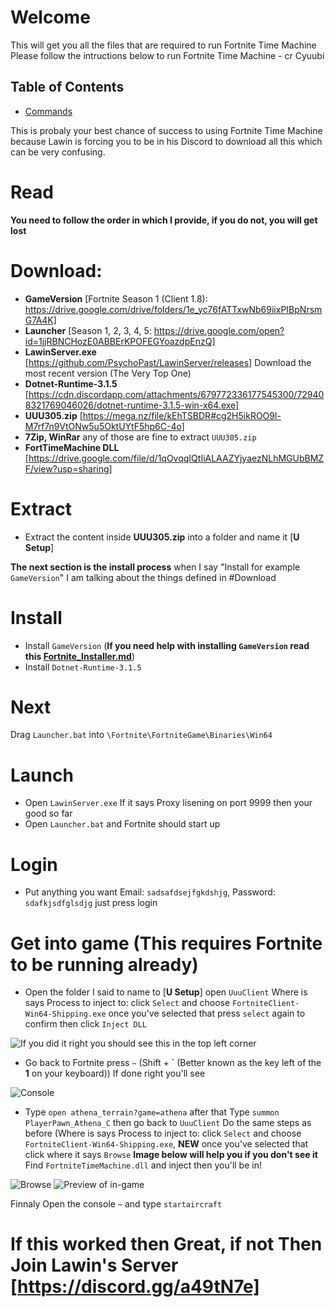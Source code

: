 # Welcome
This will get you all the files that are required to run Fortnite Time Machine
Please follow the intructions below to run Fortnite Time Machine - cr Cyuubi

## Table of Contents
- [Commands](https://github.com/Jawschamp/FortniteLawinMachine/blob/master/Commands.txt)

This is probaly your best chance of success to using Fortnite Time Machine because Lawin is forcing you to be in his Discord to download all this which can be very confusing. 

# Read
**You need to follow the order in which I provide, if you do not, you will get lost**

# Download:
* **GameVersion** [Fortnite Season 1 (Client 1.8): https://drive.google.com/drive/folders/1e_yc76fATTxwNb69iixPIBpNrsmG7A4K]
* **Launcher** [Season 1, 2, 3, 4, 5: https://drive.google.com/open?id=1jjRBNCHozE0ABBErKPOFEGYoazdpEnzQ]
* **LawinServer.exe** [https://github.com/PsychoPast/LawinServer/releases] Download the most recent version (The Very Top One)
* **Dotnet-Runtime-3.1.5** [https://cdn.discordapp.com/attachments/679772336177545300/729408321769046026/dotnet-runtime-3.1.5-win-x64.exe]
* **UUU305.zip** [https://mega.nz/file/kEhTSBDR#cg2H5ikROO9l-M7rf7n9VtONw5u5OktUYtF5hp6C-4o]
* **7Zip, WinRar** any of those are fine to extract ``UUU305.zip``
* **FortTimeMachine DLL** [https://drive.google.com/file/d/1qOvqqIQtIiALAAZYjyaezNLhMGUbBMZF/view?usp=sharing]

# Extract
* Extract the content inside **UUU305.zip** into a folder and name it [**U Setup**]

**The next section is the install process** when I say "Install for example ``GameVersion``" I am talking about the things defined in #Download
# Install
* Install ``GameVersion`` (**If you need help with installing ``GameVersion`` read this [Fortnite_Installer.md](https://github.com/Jawschamp/FortnitePrivateServersGuide/blob/master/Lawin/Fortnite_Installer.md)**)
* Install ``Dotnet-Runtime-3.1.5``

# Next
Drag ``Launcher.bat`` into ``\Fortnite\FortniteGame\Binaries\Win64``

# Launch
* Open ``LawinServer.exe`` If it says Proxy lisening on port 9999 then your good so far
* Open ``Launcher.bat`` and Fortnite should start up

# Login
* Put anything you want Email: ``sadsafdsejfgkdshjg``, Password: ``sdafkjsdfglsdjg`` just press login

# Get into game (This requires Fortnite to be running already)
* Open the folder I said to name to [**U Setup**] open ``UuuClient`` Where is says Process to inject to: click ``Select`` and choose ``FortniteClient-Win64-Shipping.exe`` once you've selected that press ``select`` again to confirm then click ``Inject DLL``

![If you did it right you should see this in the top left corner](https://media.discordapp.net/attachments/464882018136621056/751288889926352966/unknown.png)
* Go back to Fortnite press ``~`` (Shift + ` (Better known as the key left of the **1** on your keyboard))
If done right you'll see 

![Console](https://media.discordapp.net/attachments/464882018136621056/751290350194393098/unknown.png)

* Type ``open athena_terrain?game=athena`` after that Type ``summon PlayerPawn_Athena_C`` then go back to ``UuuClient`` Do the same steps as before (Where is says Process to inject to: click ``Select`` and choose ``FortniteClient-Win64-Shipping.exe``, **NEW** once you've selected that click where it says ``Browse`` **Image below will help you if you don't see it** Find ``FortniteTimeMachine.dll`` and inject then you'll be in!

![Browse](https://cdn.discordapp.com/attachments/464882018136621056/751292104218640496/unknown.png) 
![Preview of in-game](https://media.discordapp.net/attachments/464882018136621056/751295635709362256/unknown.png)

Finnaly Open the console ``~`` and type ``startaircraft``

# If this worked then Great, if not Then Join Lawin's Server [https://discord.gg/a49tN7e] 
